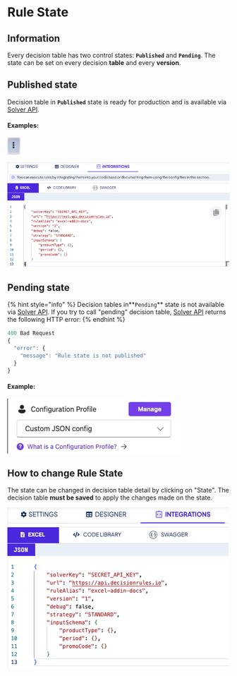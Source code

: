 # Rule State

## Information

Every decision table has two control states: **`Published`** and **`Pending`**. The state can be set on every decision **table** and every **version**.

## Published state

Decision table in **`Published`** state is ready for production and is available via [Solver API](../api/rule-solver-api.md).

#### Examples:

![](../.gitbook/assets/image%20%2815%29.png)

![](../.gitbook/assets/image%20%289%29.png)

## Pending state

{% hint style="info" %}
Decision tables in**`Pending`** state is not available via [Solver API](../api/rule-solver-api.md). If you try to call "pending" decision table, [Solver API](../api/rule-solver-api.md) returns the following HTTP error:
{% endhint %}

```javascript
400 Bad Request
{
  "error": {
    "message": "Rule state is not published"
  }
}
```

#### Example:

![Rule in pending state](../.gitbook/assets/image%20%2813%29.png)

## How to change Rule State

The state can be changed in decision table detail by clicking on "State". The decision table **must be saved** to apply the changes made on the state.

![](../.gitbook/assets/image%20%2810%29.png)



